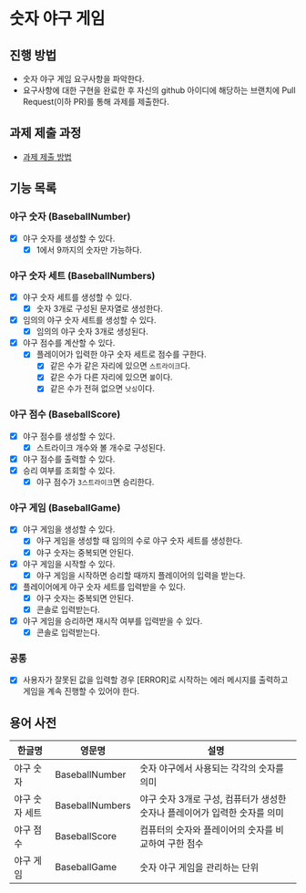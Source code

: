 # 숫자 야구 게임

## 진행 방법

- 숫자 야구 게임 요구사항을 파악한다.
- 요구사항에 대한 구현을 완료한 후 자신의 github 아이디에 해당하는 브랜치에 Pull Request(이하 PR)를 통해 과제를 제출한다.

## 과제 제출 과정

- [과제 제출 방법](https://github.com/next-step/nextstep-docs/tree/master/precourse)

## 기능 목록

### 야구 숫자 (BaseballNumber)

- [X] 야구 숫자를 생성할 수 있다.
  - [X] 1에서 9까지의 숫자만 가능하다.

### 야구 숫자 세트 (BaseballNumbers)

- [X] 야구 숫자 세트를 생성할 수 있다.
  - [X] 숫자 3개로 구성된 문자열로 생성한다.
- [X] 임의의 야구 숫자 세트를 생성할 수 있다.
  - [X] 임의의 야구 숫자 3개로 생성된다.
- [X] 야구 점수를 계산할 수 있다.
  - [X] 플레이어가 입력한 야구 숫자 세트로 점수를 구한다.
    - [X] 같은 수가 같은 자리에 있으면 `스트라이크`다.
    - [X] 같은 수가 다른 자리에 있으면 `볼`이다.
    - [X] 같은 수가 전혀 없으면 `낫싱`이다.

### 야구 점수 (BaseballScore)

- [X] 야구 점수를 생성할 수 있다.
  - [X] 스트라이크 개수와 볼 개수로 구성된다.
- [X] 야구 점수를 출력할 수 있다.
- [X] 승리 여부를 조회할 수 있다.
  - [X] 야구 점수가 `3스트라이크`면 승리한다.

### 야구 게임 (BaseballGame)

- [X] 야구 게임을 생성할 수 있다.
  - [X] 야구 게임을 생성할 때 임의의 수로 야구 숫자 세트를 생성한다.
  - [X] 야구 숫자는 중복되면 안된다.
- [X] 야구 게임을 시작할 수 있다.
  - [X] 야구 게임을 시작하면 승리할 때까지 플레이어의 입력을 받는다.
- [X] 플레이어에게 야구 숫자 세트를 입력받을 수 있다.
  - [X] 야구 숫자는 중복되면 안된다.
  - [X] 콘솔로 입력받는다.
- [X] 야구 게임을 승리하면 재시작 여부를 입력받을 수 있다.
  - [X] 콘솔로 입력받는다.

### 공통

- [X] 사용자가 잘못된 값을 입력할 경우 [ERROR]로 시작하는 에러 메시지를 출력하고 게임을 계속 진행할 수 있어야 한다.

## 용어 사전

| 한글명 | 영문명 | 설명 |
| --- | --- | --- |
| 야구 숫자 | BaseballNumber | 숫자 야구에서 사용되는 각각의 숫자를 의미 |
| 야구 숫자 세트 | BaseballNumbers | 야구 숫자 3개로 구성, 컴퓨터가 생성한 숫자나 플레이어가 입력한 숫자를 의미 |
| 야구 점수 | BaseballScore | 컴퓨터의 숫자와 플레이어의 숫자를 비교하여 구한 점수 |
| 야구 게임 | BaseballGame | 숫자 야구 게임을 관리하는 단위 |
